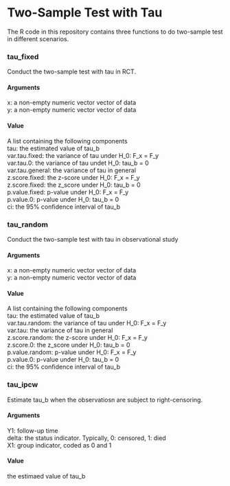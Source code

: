 # Two-Sample Test with Tau

The R code in this repository contains three functions to do two-sample test in different scenarios. 

### tau_fixed
Conduct the two-sample test with tau in RCT. <br>

#### Arguments
x: a non-empty numeric vector vector of data <br>
y: a non-empty numeric vector vector of data <br>

#### Value
A list containing the following components <br>
tau: the estimated value of tau_b <br>
var.tau.fixed: the variance of tau under H_0: F_x = F_y <br>
var.tau.0: the variance of tau undet H_0: tau_b = 0 <br>
var.tau.general: the variance of tau in general <br>
z.score.fixed: the z-score under H_0: F_x = F_y <br>
z.score.fixed: the z_score under H_0: tau_b = 0 <br>
p.value.fixed: p-value under H_0: F_x = F_y <br>
p.value.0: p-value under H_0: tau_b = 0 <br>
ci: the 95% confidence interval of tau_b <br>

### tau_random
Conduct the two-sample test with tau in observational study <br>

#### Arguments
x: a non-empty numeric vector vector of data <br>
y: a non-empty numeric vector vector of data <br>

#### Value
A list containing the following components <br>
tau: the estimated value of tau_b <br>
var.tau.random: the variance of tau under H_0: F_x = F_y <br>
var.tau: the variance of tau in general <br>
z.score.random: the z-score under H_0: F_x = F_y <br>
z.score.0: the z_score under H_0: tau_b = 0 <br>
p.value.random: p-value under H_0: F_x = F_y <br>
p.value.0: p-value under H_0: tau_b = 0 <br>
ci: the 95% confidence interval of tau_b <br>

### tau_ipcw
Estimate tau_b when the observatiosn are subject to right-censoring. <br>

#### Arguments
Y1: follow-up time <br>
delta: the status indicator. Typically, 0: censored, 1: died <br>
X1: group indicator, coded as 0 and 1 <br>

#### Value
the estimaed value of tau_b
